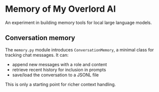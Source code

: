 # Memory of My Overlord AI

An experiment in building memory tools for local large language models.

## Conversation memory

The `memory.py` module introduces `ConversationMemory`, a minimal class for
tracking chat messages. It can:

- append new messages with a role and content
- retrieve recent history for inclusion in prompts
- save/load the conversation to a JSONL file

This is only a starting point for richer context handling.

